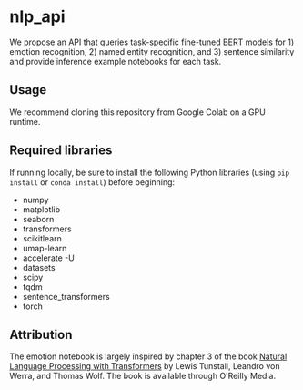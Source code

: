 # nlp_api
We propose an API that queries task-specific fine-tuned BERT models for 1) emotion recognition, 2) named entity recognition, and 3) sentence similarity and provide inference example notebooks for each task.

## Usage

We recommend cloning this repository from Google Colab on a GPU runtime.

## Required libraries

If running locally, be sure to install the following Python libraries (using `pip install` or `conda install`) before beginning:

- numpy
- matplotlib
- seaborn
- transformers
- scikitlearn
- umap-learn
- accelerate -U
- datasets
- scipy
- tqdm
- sentence_transformers
- torch

## Attribution

The emotion notebook is largely inspired by chapter 3 of the book <a href="https://www.oreilly.com/library/view/natural-language-processing/9781098136789/">Natural Language Processing with Transformers</a> by Lewis Tunstall, Leandro von Werra, and Thomas Wolf. The book is available through O'Reilly Media.
